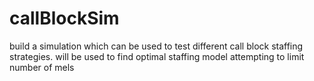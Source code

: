 # callBlockSim
build a simulation which can be used to test different call block staffing strategies.
will be used to find optimal staffing model
attempting to limit number of mels
